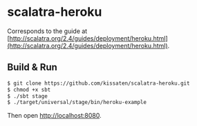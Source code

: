 # scalatra-heroku #

Corresponds to the guide at [http://scalatra.org/2.4/guides/deployment/heroku.html](http://scalatra.org/2.4/guides/deployment/heroku.html).

## Build & Run ##

```sh
$ git clone https://github.com/kissaten/scalatra-heroku.git
$ chmod +x sbt
$ ./sbt stage
$ ./target/universal/stage/bin/heroku-example
```

Then open [http://localhost:8080](http://localhost:8080).
